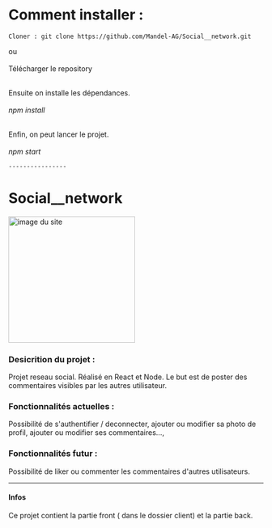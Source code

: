 <h1>Comment installer :</h1> 

	Cloner : git clone https://github.com/Mandel-AG/Social__network.git
  
ou </br>
</br>
Télécharger le repository</strong>
	
</br>
Ensuite on installe les dépendances.</br>
</br>
<em>npm install </em></br>
  </br>
  
Enfin, on peut lancer le projet.</br>
</br>
	<em>npm start</em>

	
	----------------



# Social__network


<img src="https://agb-man-portfolio.netlify.app/static/media/network.ba6a6435.png" alt="image du site" width="250"/>




<h3>Desicrition du projet :</h3>

Projet reseau social. 
Réalisé en React et Node.
Le but est de poster des commentaires visibles par les autres utilisateur.



<h3>Fonctionnalités actuelles :</h3>

Possibilité de s'authentifier / deconnecter, ajouter ou modifier sa photo de profil, ajouter ou modifier ses commentaires...,

 
 
<h3>Fonctionnalités futur :</h3>

Possibilité de liker ou commenter les commentaires d'autres utilisateurs.


-----------



<h4>Infos</h4>

Ce projet contient la partie front ( dans le dossier client) et la partie back.


